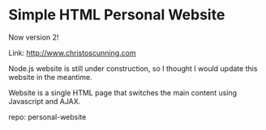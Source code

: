 # Simple HTML Personal Website

Now version 2!

Link: http://www.christoscunning.com

Node.js website is still under construction, so I thought I would update this website in the meantime.

Website is a single HTML page that switches the main content using Javascript and AJAX.

repo: personal-website